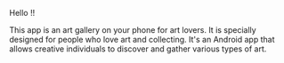 Hello !!

This app is an art gallery on your phone for art lovers. It is specially designed for people who love art and collecting.
It's an Android app that allows creative individuals to discover and gather various types of art.


